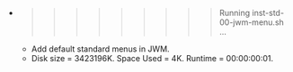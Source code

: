 * >>>>>>>>> Running inst-std-00-jwm-menu.sh ...
  * Add default standard menus in JWM.
  * Disk size = 3423196K. Space Used = 4K. Runtime = 00:00:00:01.
